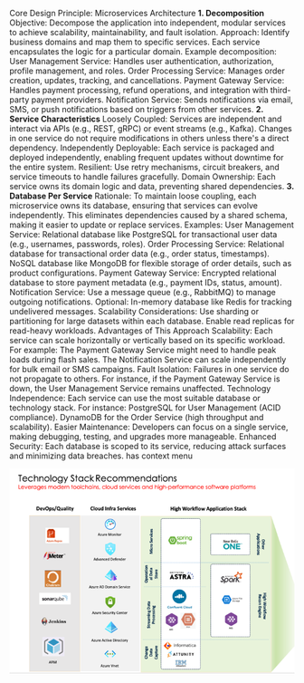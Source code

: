 Core Design Principle: Microservices Architecture
**1. Decomposition**
Objective: Decompose the application into independent, modular services to achieve scalability, maintainability, and fault isolation.
Approach:
Identify business domains and map them to specific services. Each service encapsulates the logic for a particular domain.
Example decomposition:
User Management Service: Handles user authentication, authorization, profile management, and roles.
Order Processing Service: Manages order creation, updates, tracking, and cancellations.
Payment Gateway Service: Handles payment processing, refund operations, and integration with third-party payment providers.
Notification Service: Sends notifications via email, SMS, or push notifications based on triggers from other services.
**2. Service Characteristics**
Loosely Coupled:
Services are independent and interact via APIs (e.g., REST, gRPC) or event streams (e.g., Kafka).
Changes in one service do not require modifications in others unless there's a direct dependency.
Independently Deployable:
Each service is packaged and deployed independently, enabling frequent updates without downtime for the entire system.
Resilient:
Use retry mechanisms, circuit breakers, and service timeouts to handle failures gracefully.
Domain Ownership:
Each service owns its domain logic and data, preventing shared dependencies.
**3. Database Per Service**
Rationale:
To maintain loose coupling, each microservice owns its database, ensuring that services can evolve independently.
This eliminates dependencies caused by a shared schema, making it easier to update or replace services.
Examples:
User Management Service:
Relational database like PostgreSQL for transactional user data (e.g., usernames, passwords, roles).
Order Processing Service:
Relational database for transactional order data (e.g., order status, timestamps).
NoSQL database like MongoDB for flexible storage of order details, such as product configurations.
Payment Gateway Service:
Encrypted relational database to store payment metadata (e.g., payment IDs, status, amount).
Notification Service:
Use a message queue (e.g., RabbitMQ) to manage outgoing notifications.
Optional: In-memory database like Redis for tracking undelivered messages.
Scalability Considerations:
Use sharding or partitioning for large datasets within each database.
Enable read replicas for read-heavy workloads.
Advantages of This Approach
Scalability:
Each service can scale horizontally or vertically based on its specific workload. For example:
The Payment Gateway Service might need to handle peak loads during flash sales.
The Notification Service can scale independently for bulk email or SMS campaigns.
Fault Isolation:
Failures in one service do not propagate to others. For instance, if the Payment Gateway Service is down, the User Management Service remains unaffected.
Technology Independence:
Each service can use the most suitable database or technology stack. For instance:
PostgreSQL for User Management (ACID compliance).
DynamoDB for the Order Service (high throughput and scalability).
Easier Maintenance:
Developers can focus on a single service, making debugging, testing, and upgrades more manageable.
Enhanced Security:
Each database is scoped to its service, reducing attack surfaces and minimizing data breaches.
has context menu

![img_5.png](img_5.png)